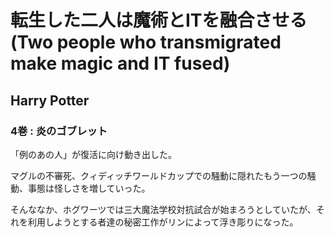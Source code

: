 # 転生した二人は魔術とITを融合させる(Two people who transmigrated make magic and IT fused)
## Harry Potter
### 4巻 : 炎のゴブレット

「例のあの人」が復活に向け動き出した。

マグルの不審死、クィディッチワールドカップでの騒動に隠れたもう一つの騒動、事態は怪しさを増していった。

そんななか、ホグワーツでは三大魔法学校対抗試合が始まろうとしていたが、それを利用しようとする者達の秘密工作がリンによって浮き彫りになった。
